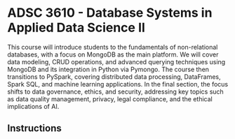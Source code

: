 # ADSC 3610 - Database Systems in Applied Data Science II
This course will introduce students to the fundamentals of non-relational databases, with a focus on MongoDB as the main platform. We will cover data modeling, CRUD operations, and advanced querying techniques using MongoDB and its integration in Python via Pymongo. The course then transitions to PySpark, covering distributed data processing, DataFrames, Spark SQL, and machine learning applications. In the final section, the focus shifts to data governance, ethics, and security, addressing key topics such as data quality management, privacy, legal compliance, and the ethical implications of AI.

## Instructions

